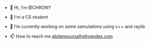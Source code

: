 - 👋 Hi, I’m @CHRONY

- 👀 I'm a CS student
- 🌱 I’m currently working on some semulations using c++ and raylib 
- 📫 How to reach me abdennoursalhi@yandex.com
  
<!---
CHRONY/CHRONY is a ✨ special ✨ repository because its `README.md` (this file) appears on your GitHub profile.
You can click the Preview link to take a look at your changes.
--->

